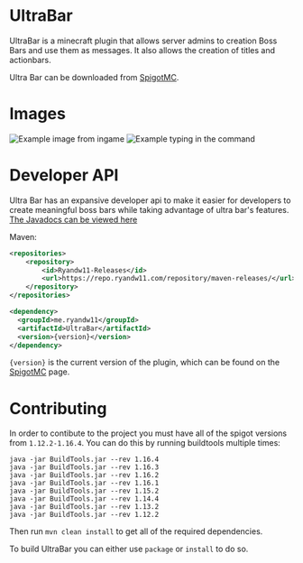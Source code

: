 # UltraBar
UltraBar is a minecraft plugin that allows server admins to creation Boss Bars and use them as messages. It also allows the creation of titles and actionbars.  
  
Ultra Bar can be downloaded from [SpigotMC](https://www.spigotmc.org/resources/ultra-bar.20113/).  

# Images
![Example image from ingame](http://i.imgur.com/0YhxrJu.gif)
![Example typing in the command](https://i.imgur.com/k4wgWra.gif)

# Developer API
Ultra Bar has an expansive developer api to make it easier for developers to create meaningful boss bars while taking advantage of ultra bar's features.  
[The Javadocs can be viewed here](https://ryandw11.github.io/UltraBar/)  
  
Maven:
```xml
<repositories>
    <repository>
        <id>Ryandw11-Releases</id>
        <url>https://repo.ryandw11.com/repository/maven-releases/</url>
    </repository>
</repositories>

<dependency>
  <groupId>me.ryandw11</groupId>
  <artifactId>UltraBar</artifactId>
  <version>{version}</version>
</dependency>
```
`{version}` is the current version of the plugin, which can be found on the [SpigotMC](https://www.spigotmc.org/resources/ultra-bar.20113/) page.

# Contributing
In order to contibute to the project you must have all of the spigot versions from `1.12.2-1.16.4`. You can do this by running buildtools multiple times:
```
java -jar BuildTools.jar --rev 1.16.4
java -jar BuildTools.jar --rev 1.16.3
java -jar BuildTools.jar --rev 1.16.2
java -jar BuildTools.jar --rev 1.16.1
java -jar BuildTools.jar --rev 1.15.2
java -jar BuildTools.jar --rev 1.14.4
java -jar BuildTools.jar --rev 1.13.2
java -jar BuildTools.jar --rev 1.12.2
```
Then run `mvn clean install` to get all of the required dependencies.  

To build UltraBar you can either use `package` or `install` to do so.
